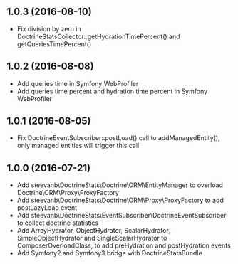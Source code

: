 1.0.3 (2016-08-10)
------------------

- Fix division by zero in DoctrineStatsCollector::getHydrationTimePercent() and getQueriesTimePercent()

1.0.2 (2016-08-08)
------------------

- Add queries time in Symfony WebProfiler
- Add queries time percent and hydration time percent in Symfony WebProfiler

1.0.1 (2016-08-05)
------------------

- Fix DoctrineEventSubscriber::postLoad() call to addManagedEntity(), only managed entities will trigger this call

1.0.0 (2016-07-21)
------------------

- Add steevanb\DoctrineStats\Doctrine\ORM\EntityManager to overload Doctrine\ORM\Proxy\ProxyFactory
- Add steevanb\DoctrineStats\Doctrine\ORM\Proxy\ProxyFactory to add postLazyLoad event
- Add steevanb\DoctrineStats\EventSubscriber\DoctrineEventSubscriber to collect doctrine statistics
- Add ArrayHydrator, ObjectHydrator, ScalarHydrator, SimpleObjectHydrator and SingleScalarHydrator to ComposerOverloadClass, to add preHydration and postHydration events
- Add Symfony2 and Symfony3 bridge with DoctrineStatsBundle

